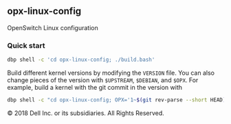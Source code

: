 ## opx-linux-config
OpenSwitch Linux configuration

### Quick start
```bash
dbp shell -c 'cd opx-linux-config; ./build.bash'
```

Build different kernel versions by modifying the `VERSION` file. You can also change pieces of the version with `$UPSTREAM`, `$DEBIAN`, and `$OPX`. For example, build a kernel with the git commit in the version with
```bash
dbp shell -c "cd opx-linux-config; OPX='1~$(git rev-parse --short HEAD)' ./build.bash"
```

© 2018 Dell Inc. or its subsidiaries. All Rights Reserved.
